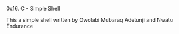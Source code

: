 0x16. C - Simple Shell

This a simple shell written by Owolabi Mubaraq Adetunji and Nwatu Endurance
